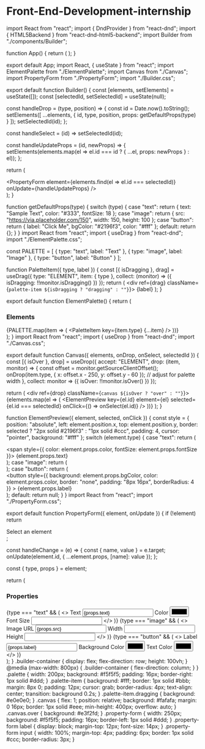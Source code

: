 # Front-End-Development-internship
import React from "react";
import { DndProvider } from "react-dnd";
import { HTML5Backend } from "react-dnd-html5-backend";
import Builder from "./components/Builder";

function App() {
  return (
    <DndProvider backend={HTML5Backend}>
      <Builder />
    </DndProvider>
  );
}

export default App;
import React, { useState } from "react";
import ElementPalette from "./ElementPalette";
import Canvas from "./Canvas";
import PropertyForm from "./PropertyForm";
import "./Builder.css";

export default function Builder() {
  const [elements, setElements] = useState([]);
  const [selectedId, setSelectedId] = useState(null);

  const handleDrop = (type, position) => {
    const id = Date.now().toString();
    setElements([
      ...elements,
      {
        id,
        type,
        position,
        props: getDefaultProps(type)
      }
    ]);
    setSelectedId(id);
  };

  const handleSelect = (id) => setSelectedId(id);

  const handleUpdateProps = (id, newProps) => {
    setElements(elements.map(el => el.id === id ? { ...el, props: newProps } : el));
  };

  return (
    <div className="builder-container">
      <ElementPalette />
      <Canvas
        elements={elements}
        onDrop={handleDrop}
        onSelect={handleSelect}
        selectedId={selectedId}
      />
      <PropertyForm
        element={elements.find(el => el.id === selectedId)}
        onUpdate={handleUpdateProps}
      />
    </div>
  );
}

function getDefaultProps(type) {
  switch (type) {
    case "text":
      return { text: "Sample Text", color: "#333", fontSize: 18 };
    case "image":
      return { src: "https://via.placeholder.com/150", width: 150, height: 100 };
    case "button":
      return { label: "Click Me", bgColor: "#2196f3", color: "#fff" };
    default:
      return {};
  }
}
import React from "react";
import { useDrag } from "react-dnd";
import "./ElementPalette.css";

const PALETTE = [
  { type: "text", label: "Text" },
  { type: "image", label: "Image" },
  { type: "button", label: "Button" }
];

function PaletteItem({ type, label }) {
  const [{ isDragging }, drag] = useDrag({
    type: "ELEMENT",
    item: { type },
    collect: (monitor) => ({
      isDragging: !!monitor.isDragging()
    })
  });
  return (
    <div ref={drag} className={`palette-item ${isDragging ? "dragging" : ""}`}>
      {label}
    </div>
  );
}

export default function ElementPalette() {
  return (
    <div className="palette">
      <h3>Elements</h3>
      {PALETTE.map(item => (
        <PaletteItem key={item.type} {...item} />
      ))}
    </div>
  );
}
import React from "react";
import { useDrop } from "react-dnd";
import "./Canvas.css";

export default function Canvas({ elements, onDrop, onSelect, selectedId }) {
  const [{ isOver }, drop] = useDrop({
    accept: "ELEMENT",
    drop: (item, monitor) => {
      const offset = monitor.getSourceClientOffset();
      onDrop(item.type, { x: offset.x - 250, y: offset.y - 60 }); // adjust for palette width
    },
    collect: monitor => ({
      isOver: !!monitor.isOver()
    })
  });

  return (
    <div ref={drop} className={`canvas ${isOver ? "over" : ""}`}>
      {elements.map(el => (
        <ElementPreview
          key={el.id}
          element={el}
          selected={el.id === selectedId}
          onClick={() => onSelect(el.id)}
        />
      ))}
    </div>
  );
}

function ElementPreview({ element, selected, onClick }) {
  const style = {
    position: "absolute",
    left: element.position.x,
    top: element.position.y,
    border: selected ? "2px solid #2196f3" : "1px solid #ccc",
    padding: 4,
    cursor: "pointer",
    background: "#fff"
  };
  switch (element.type) {
    case "text":
      return (
        <div style={style} onClick={onClick}>
          <span style={{ color: element.props.color, fontSize: element.props.fontSize }}>
            {element.props.text}
          </span>
        </div>
      );
    case "image":
      return (
        <div style={style} onClick={onClick}>
          <img
            src={element.props.src}
            width={element.props.width}
            height={element.props.height}
            alt=""
          />
        </div>
      );
    case "button":
      return (
        <div style={style} onClick={onClick}>
          <button
            style={{
              background: element.props.bgColor,
              color: element.props.color,
              border: "none",
              padding: "8px 16px",
              borderRadius: 4
            }}
          >
            {element.props.label}
          </button>
        </div>
      );
    default:
      return null;
  }
}
import React from "react";
import "./PropertyForm.css";

export default function PropertyForm({ element, onUpdate }) {
  if (!element) return <div className="property-form">Select an element</div>;

  const handleChange = (e) => {
    const { name, value } = e.target;
    onUpdate(element.id, { ...element.props, [name]: value });
  };

  const { type, props } = element;

  return (
    <div className="property-form">
      <h3>Properties</h3>
      {type === "text" && (
        <>
          <label>Text</label>
          <input name="text" value={props.text} onChange={handleChange} />
          <label>Color</label>
          <input name="color" type="color" value={props.color} onChange={handleChange} />
          <label>Font Size</label>
          <input name="fontSize" type="number" value={props.fontSize} onChange={handleChange} />
        </>
      )}
      {type === "image" && (
        <>
          <label>Image URL</label>
          <input name="src" value={props.src} onChange={handleChange} />
          <label>Width</label>
          <input name="width" type="number" value={props.width} onChange={handleChange} />
          <label>Height</label>
          <input name="height" type="number" value={props.height} onChange={handleChange} />
        </>
      )}
      {type === "button" && (
        <>
          <label>Label</label>
          <input name="label" value={props.label} onChange={handleChange} />
          <label>Background Color</label>
          <input name="bgColor" type="color" value={props.bgColor} onChange={handleChange} />
          <label>Text Color</label>
          <input name="color" type="color" value={props.color} onChange={handleChange} />
        </>
      )}
    </div>
  );
}
.builder-container {
  display: flex;
  flex-direction: row;
  height: 100vh;
}
@media (max-width: 800px) {
  .builder-container {
    flex-direction: column;
  }
}
.palette {
  width: 200px;
  background: #f5f5f5;
  padding: 16px;
  border-right: 1px solid #ddd;
}
.palette-item {
  background: #fff;
  border: 1px solid #bbb;
  margin: 8px 0;
  padding: 12px;
  cursor: grab;
  border-radius: 4px;
  text-align: center;
  transition: background 0.2s;
}
.palette-item.dragging {
  background: #e0e0e0;
}
.canvas {
  flex: 1;
  position: relative;
  background: #fafafa;
  margin: 0 16px;
  border: 1px solid #eee;
  min-height: 400px;
  overflow: auto;
}
.canvas.over {
  background: #e3f2fd;
}
.property-form {
  width: 250px;
  background: #f5f5f5;
  padding: 16px;
  border-left: 1px solid #ddd;
}
.property-form label {
  display: block;
  margin-top: 12px;
  font-size: 14px;
}
.property-form input {
  width: 100%;
  margin-top: 4px;
  padding: 6px;
  border: 1px solid #ccc;
  border-radius: 3px;
}

